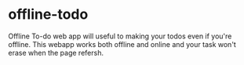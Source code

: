 # offline-todo
Offline To-do web app will useful to making your todos even if you're offline. This webapp works both offline and online and your task won't erase when the page refersh. 
